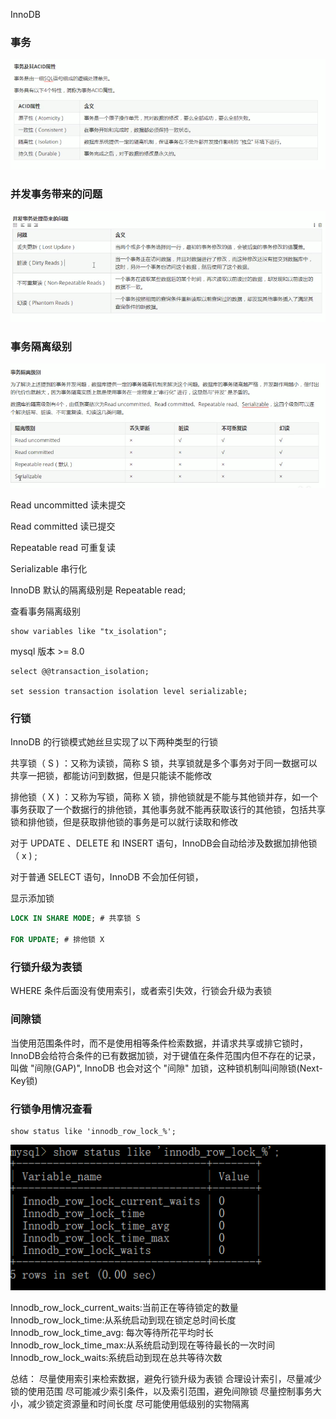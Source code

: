 InnoDB 

### 事务

![事务](./images/2.png)
 
### 并发事务带来的问题

![并发事务带来的问题](./images/3.png)

### 事务隔离级别

![并发事务带来的问题](./images/4.png)

Read uncommitted 读未提交

Read committed   读已提交

Repeatable read  可重复读

Serializable     串行化

InnoDB 默认的隔离级别是 Repeatable read;

查看事务隔离级别

    show variables like "tx_isolation";

mysql 版本 >= 8.0

    select @@transaction_isolation;

    set session transaction isolation level serializable;


### 行锁

InnoDB 的行锁模式她丝旦实现了以下两种类型的行锁

   共享锁（ S ) ：又称为读锁，简称 S 锁，共享锁就是多个事务对于同一数据可以共享一把锁，都能访问到数据，但是只能读不能修改
   
   排他锁（ X ) ：又称为写锁，简称 X 锁，排他锁就是不能与其他锁并存，如一个事务获取了一个数据行的排他锁，其他事务就不能再获取该行的其他锁，包括共享锁和排他锁，但是获取排他锁的事务是可以就行读取和修改

对于 UPDATE 、DELETE 和 INSERT 语句，InnoDB会自动给涉及数据加排他锁（ x ) ; 

对于普通 SELECT 语句，InnoDB 不会加任何锁，


显示添加锁
```sql
LOCK IN SHARE MODE; # 共享锁 S

FOR UPDATE; # 排他锁 X


```

### 行锁升级为表锁


WHERE 条件后面没有使用索引，或者索引失效，行锁会升级为表锁


### 间隙锁

当使用范围条件时，而不是使用相等条件检索数据，并请求共享或排它锁时，InnoDB会给符合条件的已有数据加锁，对于键值在条件范围内但不存在的记录，叫做 "间隙(GAP)", InnoDB 也会对这个 "间隙" 加锁，这种锁机制叫间隙锁(Next-Key锁)





### 行锁争用情况查看

    show status like 'innodb_row_lock_%';   


![行锁争用情况查看](./images/5.png)

Innodb_row_lock_current_waits:当前正在等待锁定的数量
Innodb_row_lock_time:从系统启动到现在锁定总时间长度
Innodb_row_lock_time_avg: 每次等待所花平均时长
Innodb_row_lock_time_max:从系统启动到现在等待最长的一次时间
Innodb_row_lock_waits:系统启动到现在总共等待次数



总结：
 尽量使用索引来检索数据，避免行锁升级为表锁
 合理设计索引，尽量减少锁的使用范围
 尽可能减少索引条件，以及索引范围，避免间隙锁
 尽量控制事务大小，减少锁定资源量和时间长度
 尽可能使用低级别的实物隔离
 